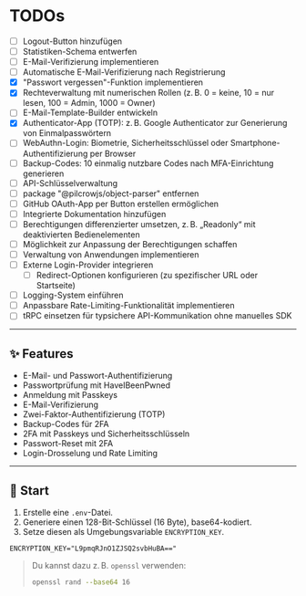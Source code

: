 # TODOs

- [ ] Logout-Button hinzufügen
- [ ] Statistiken-Schema entwerfen
- [ ] E-Mail-Verifizierung implementieren
- [ ] Automatische E-Mail-Verifizierung nach Registrierung
- [x] "Passwort vergessen"-Funktion implementieren
- [x] Rechteverwaltung mit numerischen Rollen (z. B. 0 = keine, 10 = nur lesen, 100 = Admin, 1000 = Owner)
- [ ] E-Mail-Template-Builder entwickeln
- [x] Authenticator-App (TOTP): z. B. Google Authenticator zur Generierung von Einmalpasswörtern
- [ ] WebAuthn-Login: Biometrie, Sicherheitsschlüssel oder Smartphone-Authentifizierung per Browser
- [ ] Backup-Codes: 10 einmalig nutzbare Codes nach MFA-Einrichtung generieren
- [ ] API-Schlüsselverwaltung
- [ ] package "@pilcrowjs/object-parser" entfernen
- [ ] GitHub OAuth-App per Button erstellen ermöglichen  
- [ ] Integrierte Dokumentation hinzufügen  
- [ ] Berechtigungen differenzierter umsetzen, z. B. „Readonly“ mit deaktivierten Bedienelementen  
- [ ] Möglichkeit zur Anpassung der Berechtigungen schaffen  
- [ ] Verwaltung von Anwendungen implementieren  
- [ ] Externe Login-Provider integrieren  
  - [ ] Redirect-Optionen konfigurieren (zu spezifischer URL oder Startseite)  
- [ ] Logging-System einführen  
- [ ] Anpassbare Rate-Limiting-Funktionalität implementieren  
- [ ] tRPC einsetzen für typsichere API-Kommunikation ohne manuelles SDK  

---

## ✨ Features

- E-Mail- und Passwort-Authentifizierung
- Passwortprüfung mit HaveIBeenPwned
- Anmeldung mit Passkeys
- E-Mail-Verifizierung
- Zwei-Faktor-Authentifizierung (TOTP)
- Backup-Codes für 2FA
- 2FA mit Passkeys und Sicherheitsschlüsseln
- Passwort-Reset mit 2FA
- Login-Drosselung und Rate Limiting

---

## 🚀 Start

1. Erstelle eine `.env`-Datei.
2. Generiere einen 128-Bit-Schlüssel (16 Byte), base64-kodiert.
3. Setze diesen als Umgebungsvariable `ENCRYPTION_KEY`.

```env
ENCRYPTION_KEY="L9pmqRJnO1ZJSQ2svbHuBA=="
```

> Du kannst dazu z. B. `openssl` verwenden:
>
> ```bash
> openssl rand --base64 16
> ```
